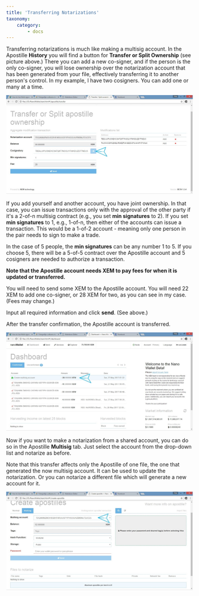 ```yaml
---
title: 'Transferring Notarizations'
taxonomy:
    category:
        - docs
---
```


Transferring notarizations is much like making a multisig account. In the Apostille **History** you will find a button for **Transfer or Split Ownership** (see picture above.) There you can add a new co-signer, and if the person is the only co-signer, you will lose ownership over the notarization account that has been generated from your file, effectively transferring it to another person's control.
In my example, I have two cosigners. You can add one or many at a time.

![](Transferring1.jpg)

If you add yourself and another account, you have joint ownership. In that case, you can issue transactions only with the approval of the other party if it's a 2-of-n multisig contract (e.g., you set **min signatures** to 2).
If you set **min signatures** to 1, e.g., 1-of-n, then either of the accounts can issue a transaction. This would be a 1-of-2 account - meaning only one person in the pair needs to sign to make a trade.

In the case of 5 people, the **min signatures** can be any number 1 to 5. If you choose 5, there will be a 5-of-5 contract over the Apostille account and 5 cosigners are needed to authorize a transaction.

**Note that the Apostille account needs XEM to pay fees for when it is updated or transferred.**

You will need to send some XEM to the Apostille account. You will need 22 XEM to add one co-signer, or 28 XEM for two, as you can see in my case. (Fees may change.)

Input all required information and click **send**. (See above.)

After the transfer confirmation, the Apostille account is transferred.

![](Transferring2.jpg)

Now if you want to make a notarization from a shared account, you can do so in the Apostille **Multisig** tab.
Just select the account from the drop-down list and notarize as before.

Note that this transfer affects only the Apostille of one file, the one that generated the now multisig account. It can be used to update the notarization. Or you can notarize a different file which will generate a new account for it.

![](Transferring3.jpg)
